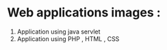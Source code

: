 # Web applications images :
1. Application using java servlet
2. Application using PHP , HTML , CSS
